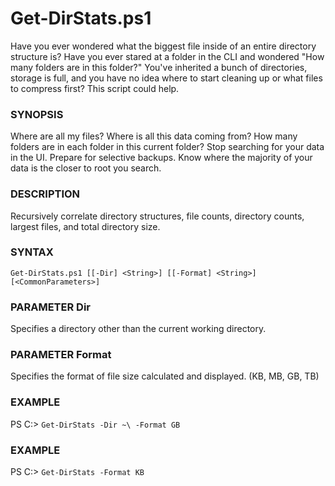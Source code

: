 # Get-DirStats.ps1

Have you ever wondered what the biggest file inside of an entire directory structure is?
Have you ever stared at a folder in the CLI and wondered "How many folders are in this folder?"
You've inherited a bunch of directories, storage is full, and you have no idea where to start cleaning up or what files to compress first?
This script could help.

### SYNOPSIS
Where are all my files? Where is all this data coming from? How many folders are in each folder in this current folder?
Stop searching for your data in the UI. Prepare for selective backups. Know where the majority of your data is the closer to root you search. 
### DESCRIPTION
Recursively correlate directory structures, file counts, directory counts, largest files, and total directory size.
### SYNTAX
```Get-DirStats.ps1 [[-Dir] <String>] [[-Format] <String>] [<CommonParameters>]```
### PARAMETER Dir
Specifies a directory other than the current working directory.
### PARAMETER Format
Specifies the format of file size calculated and displayed. (KB, MB, GB, TB)
### EXAMPLE
PS C:\> ```Get-DirStats -Dir ~\ -Format GB```
### EXAMPLE
PS C:\> ```Get-DirStats -Format KB```
